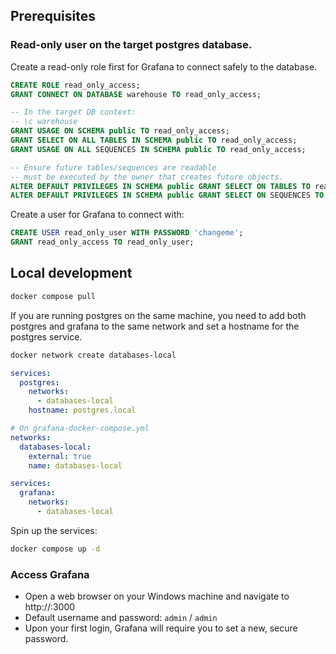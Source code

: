 ## Prerequisites

### Read-only user on the target postgres database.

Create a read-only role first for Grafana to connect safely to the database.

```sql
CREATE ROLE read_only_access;
GRANT CONNECT ON DATABASE warehouse TO read_only_access;

-- In the target DB context:
-- \c warehouse
GRANT USAGE ON SCHEMA public TO read_only_access;
GRANT SELECT ON ALL TABLES IN SCHEMA public TO read_only_access;
GRANT USAGE ON ALL SEQUENCES IN SCHEMA public TO read_only_access;

-- Ensure future tables/sequences are readable
-- must be executed by the owner that creates future objects.
ALTER DEFAULT PRIVILEGES IN SCHEMA public GRANT SELECT ON TABLES TO read_only_access;
ALTER DEFAULT PRIVILEGES IN SCHEMA public GRANT SELECT ON SEQUENCES TO read_only_access;
```

Create a user for Grafana to connect with:

```sql
CREATE USER read_only_user WITH PASSWORD 'changeme';
GRANT read_only_access TO read_only_user;
```

## Local development

```bash
docker compose pull
```

If you are running postgres on the same machine, you need to add both postgres and grafana to the same network and set
a hostname for the postgres service.

```sh
docker network create databases-local
```

```yml
services:
  postgres:
    networks:
      - databases-local
    hostname: postgres.local

# On grafana-docker-compose.yml
networks:
  databases-local:
    external: true
    name: databases-local

services:
  grafana:
    networks:
      - databases-local
```

Spin up the services:

```bash
docker compose up -d
```

### Access Grafana

- Open a web browser on your Windows machine and navigate to http://<server-ip>:3000
- Default username and password: `admin` / `admin`
- Upon your first login, Grafana will require you to set a new, secure password.
